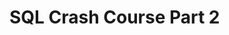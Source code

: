 [//]: <> (name: SQL Crash Course Part 2)
[//]: <> (author: Iain Duncan)
[//]: <> (type: content)
[//]: <> (time: X)

# SQL Crash Course Part 2

